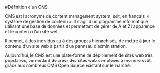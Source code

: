 #Définition d'un CMS

CMS est l’acronyme de content management system, soit, en français, « système de gestion de contenu ». Il s’agit d’un programme informatique utilisant une base de données et permettant de gérer de A et Z l’apparence et le contenu d’un site web.

Il permet, à des individus ou à des groupes hiérarchisés, de mettre à jour le contenu d’un site web à partir d’un panneau d’administration.

Aujourd’hui, le CMS est une plate-forme de déploiement de sites web très populaires, permettant de créer des sites web complexes à moindre coût, grâce aux nombreux CMS Open Source existant sur le marché.


